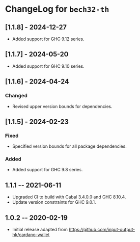 # ChangeLog for `bech32-th`

## [1.1.8] - 2024-12-27

- Added support for GHC 9.12 series.

## [1.1.7] - 2024-05-20

- Added support for GHC 9.10 series.

## [1.1.6] - 2024-04-24

### Changed

- Revised upper version bounds for dependencies.

## [1.1.5] - 2024-02-23

### Fixed

- Specified version bounds for all package dependencies.

### Added

- Added support for GHC 9.8 series.

## 1.1.1 -- 2021-06-11

+ Upgraded CI to build with Cabal 3.4.0.0 and GHC 8.10.4.
+ Update version constraints for GHC 9.0.1.

## 1.0.2 -- 2020-02-19

+ Initial release adapted from https://github.com/input-output-hk/cardano-wallet
